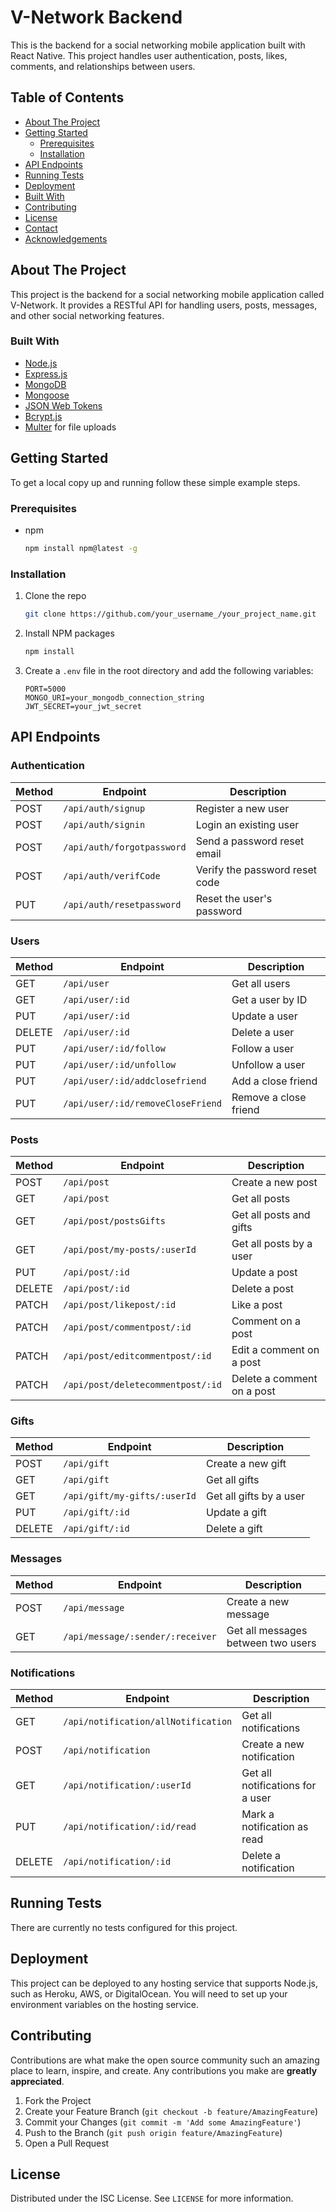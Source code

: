# V-Network Backend

This is the backend for a social networking mobile application built with React Native. This project handles user authentication, posts, likes, comments, and relationships between users.

## Table of Contents

- [About The Project](#about-the-project)
- [Getting Started](#getting-started)
  - [Prerequisites](#prerequisites)
  - [Installation](#installation)
- [API Endpoints](#api-endpoints)
- [Running Tests](#running-tests)
- [Deployment](#deployment)
- [Built With](#built-with)
- [Contributing](#contributing)
- [License](#license)
- [Contact](#contact)
- [Acknowledgements](#acknowledgements)

## About The Project

This project is the backend for a social networking mobile application called V-Network. It provides a RESTful API for handling users, posts, messages, and other social networking features.

### Built With

* [Node.js](https://nodejs.org/)
* [Express.js](https://expressjs.com/)
* [MongoDB](https://www.mongodb.com/)
* [Mongoose](https://mongoosejs.com/)
* [JSON Web Tokens](https://jwt.io/)
* [Bcrypt.js](https://www.npmjs.com/package/bcryptjs)
* [Multer](https://www.npmjs.com/package/multer) for file uploads

## Getting Started

To get a local copy up and running follow these simple example steps.

### Prerequisites

* npm
  ```sh
  npm install npm@latest -g
  ```

### Installation

1. Clone the repo
   ```sh
   git clone https://github.com/your_username_/your_project_name.git
   ```
2. Install NPM packages
   ```sh
   npm install
   ```
3. Create a `.env` file in the root directory and add the following variables:
   ```
   PORT=5000
   MONGO_URI=your_mongodb_connection_string
   JWT_SECRET=your_jwt_secret
   ```

## API Endpoints

### Authentication

| Method | Endpoint | Description |
| --- | --- | --- |
| POST | `/api/auth/signup` | Register a new user |
| POST | `/api/auth/signin` | Login an existing user |
| POST | `/api/auth/forgotpassword` | Send a password reset email |
| POST | `/api/auth/verifCode` | Verify the password reset code |
| PUT | `/api/auth/resetpassword` | Reset the user's password |

### Users

| Method | Endpoint | Description |
| --- | --- | --- |
| GET | `/api/user` | Get all users |
| GET | `/api/user/:id` | Get a user by ID |
| PUT | `/api/user/:id` | Update a user |
| DELETE | `/api/user/:id` | Delete a user |
| PUT | `/api/user/:id/follow` | Follow a user |
| PUT | `/api/user/:id/unfollow` | Unfollow a user |
| PUT | `/api/user/:id/addclosefriend` | Add a close friend |
| PUT | `/api/user/:id/removeCloseFriend` | Remove a close friend |

### Posts

| Method | Endpoint | Description |
| --- | --- | --- |
| POST | `/api/post` | Create a new post |
| GET | `/api/post` | Get all posts |
| GET | `/api/post/postsGifts` | Get all posts and gifts |
| GET | `/api/post/my-posts/:userId` | Get all posts by a user |
| PUT | `/api/post/:id` | Update a post |
| DELETE | `/api/post/:id` | Delete a post |
| PATCH | `/api/post/likepost/:id` | Like a post |
| PATCH | `/api/post/commentpost/:id` | Comment on a post |
| PATCH | `/api/post/editcommentpost/:id` | Edit a comment on a post |
| PATCH | `/api/post/deletecommentpost/:id` | Delete a comment on a post |

### Gifts

| Method | Endpoint | Description |
| --- | --- | --- |
| POST | `/api/gift` | Create a new gift |
| GET | `/api/gift` | Get all gifts |
| GET | `/api/gift/my-gifts/:userId` | Get all gifts by a user |
| PUT | `/api/gift/:id` | Update a gift |
| DELETE | `/api/gift/:id` | Delete a gift |

### Messages

| Method | Endpoint | Description |
| --- | --- | --- |
| POST | `/api/message` | Create a new message |
| GET | `/api/message/:sender/:receiver` | Get all messages between two users |

### Notifications

| Method | Endpoint | Description |
| --- | --- | --- |
| GET | `/api/notification/allNotification` | Get all notifications |
| POST | `/api/notification` | Create a new notification |
| GET | `/api/notification/:userId` | Get all notifications for a user |
| PUT | `/api/notification/:id/read` | Mark a notification as read |
| DELETE | `/api/notification/:id` | Delete a notification |

## Running Tests

There are currently no tests configured for this project.

## Deployment

This project can be deployed to any hosting service that supports Node.js, such as Heroku, AWS, or DigitalOcean. You will need to set up your environment variables on the hosting service.

## Contributing

Contributions are what make the open source community such an amazing place to learn, inspire, and create. Any contributions you make are **greatly appreciated**.

1. Fork the Project
2. Create your Feature Branch (`git checkout -b feature/AmazingFeature`)
3. Commit your Changes (`git commit -m 'Add some AmazingFeature'`)
4. Push to the Branch (`git push origin feature/AmazingFeature`)
5. Open a Pull Request

## License

Distributed under the ISC License. See `LICENSE` for more information.
